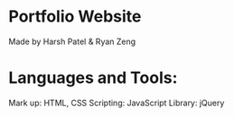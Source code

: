 # Portfolio Website
Made by Harsh Patel & Ryan Zeng

# Languages and Tools:
Mark up: HTML, CSS
Scripting: JavaScript
Library: jQuery

 
